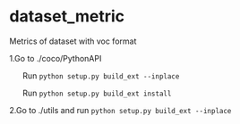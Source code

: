 # dataset_metric
Metrics of dataset with voc format

1.Go to  ./coco/PythonAPI

&nbsp;&nbsp;&nbsp;&nbsp;&nbsp;&nbsp;Run `python setup.py build_ext --inplace`

&nbsp;&nbsp;&nbsp;&nbsp;&nbsp;&nbsp;Run `python setup.py build_ext install`

2.Go to ./utils and run `python setup.py build_ext --inplace`
